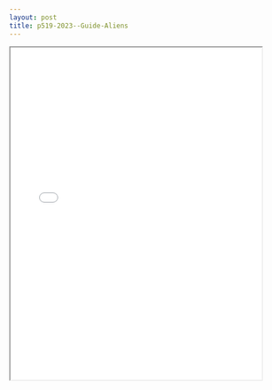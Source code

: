 ```yaml
---
layout: post
title: p519-2023--Guide-Aliens
---
```


<div class="pdf-container">
<iframe src="/ea/assets/pdfs/p519-2023--Guide-Aliens.pdf" height="600" width="90%" allowFullScreen="true"></iframe>
</div>

